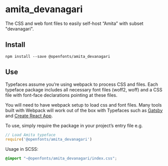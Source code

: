 
# amita_devanagari

The CSS and web font files to easily self-host “Amita” with subset "devanagari".

## Install

`npm install --save @openfonts/amita_devanagari`

## Use

Typefaces assume you’re using webpack to process CSS and files. Each typeface
package includes all necessary font files (woff2, woff) and a CSS file with
font-face declarations pointing at these files.

You will need to have webpack setup to load css and font files. Many tools built
with Webpack will work out of the box with Typefaces such as [Gatsby](https://github.com/gatsbyjs/gatsby)
and [Create React App](https://github.com/facebookincubator/create-react-app).

To use, simply require the package in your project’s entry file e.g.

```javascript
// Load Amita typeface
require('@openfonts/amita_devanagari')
```

Usage in SCSS:
```scss
@import "~@openfonts/amita_devanagari/index.css";
```

